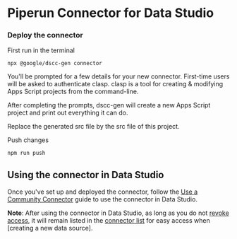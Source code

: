 # Piperun Connector for Data Studio

### Deploy the connector

First run in the terminal

`npx @google/dscc-gen connector`

You'll be prompted for a few details for your new connector. First-time users will be asked to authenticate clasp. clasp is a tool for creating & modifying Apps Script projects from the command-line.

After completing the prompts, dscc-gen will create a new Apps Script project and print out everything it can do.

Replace the generated src file by the src file of this project.

Push changes

`npm run push`

## Using the connector in Data Studio

Once you've set up and deployed the connector, follow the
[Use a Community Connector]() guide to use the connector in Data Studio.

**Note**: After using the connector in Data Studio, as long as you do not
[revoke access](), it will remain listed in the [connector list]() for easy access
when [creating a new data source].
